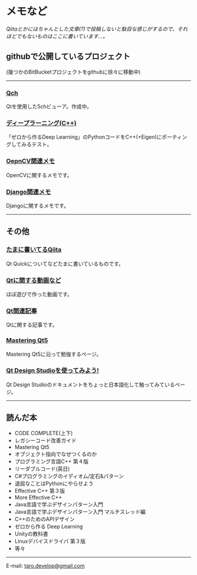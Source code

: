 # メモなど

*Qiitaとかにはちゃんとした文章(?)で投稿しないと駄目な感じがするので、それほどでもないものはここに書いています…。*

## githubで公開しているプロジェクト

(幾つかのBitBucketプロジェクトをgithubに徐々に移動中)

***

### [Qch](https://github.com/Taro3/Qch)

Qtを使用した5chビューア。作成中。

### **[ディープラーニング(C++)](https://github.com/Taro3/DeepLearning_Cpp)**

「ゼロから作るDeep Learning」のPythonコードをC++(+Eigen)にポーティングしてみるテスト。

### **[OepnCV関連メモ](OpenCV/index.md)**

OpenCVに関するメモです。

### **[Django関連メモ](Django/index.md)**

Djangoに関するメモです。

***

## その他

### **[たまに書いてるQiita](https://qiita.com/Taro3)**

Qt Quickについてなどたまに書いているものです。

### **[Qtに関する動画など](https://www.youtube.com/channel/UCFxAZQrRT32KeJ9U5UtyhHQ?view_as=subscriber)**

ほぼ遊びで作った動画です。

### **[Qt関連記事](Qt/Qt.md)**

Qtに関する記事です。

### **[Mastering Qt5](Qt/MasteringQt5/index.md)**

Mastering Qt5に沿って勉強するページ。

### **[Qt Design Studioを使ってみよう!](Qt/Qt_Design_Studio/index.md)**

Qt Design Studioのドキュメントをちょっと日本語化して触ってみているページ。

***

## 読んだ本

* CODE COMPLETE(上下)
* レガシーコード改善ガイド
* Mastering Qt5
* オブジェクト指向でなぜつくるのか
* プログラミング言語C++ 第４版
* リーダブルコード(英日)
* C#プログラミングのイディオム/定石&パターン
* 退屈なことはPythonにやらせよう
* Effective C++ 第３版
* More Effective C++
* Java言語で学ぶデザインパターン入門
* Java言語で学ぶデザインパターン入門 マルチスレッド編
* C++のためのAPIデザイン
* ゼロから作る Deep Learning
* Unityの教科書
* Linuxデバイスドライバ 第３版
* 等々

***

E-mail: [taro.develop@gmail.com](mailto:taro.develop@gmail.com)
